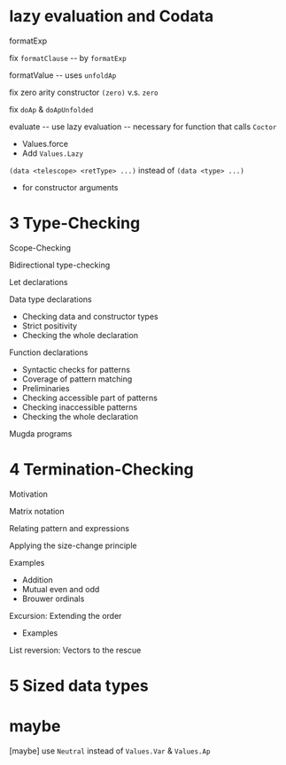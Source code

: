 # lazy evaluation and Codata

formatExp

fix `formatClause` -- by `formatExp`

formatValue -- uses `unfoldAp`

fix zero arity constructor `(zero)` v.s. `zero`

fix `doAp` & `doApUnfolded`

evaluate -- use lazy evaluation -- necessary for function that calls `Coctor`

- Values.force
- Add `Values.Lazy`

`(data <telescope> <retType> ...)` instead of `(data <type> ...)`

- for constructor arguments

# 3 Type-Checking

Scope-Checking

Bidirectional type-checking

Let declarations

Data type declarations

- Checking data and constructor types
- Strict positivity
- Checking the whole declaration

Function declarations

- Syntactic checks for patterns
- Coverage of pattern matching
- Preliminaries
- Checking accessible part of patterns
- Checking inaccessible patterns
- Checking the whole declaration

Mugda programs

# 4 Termination-Checking

Motivation

Matrix notation

Relating pattern and expressions

Applying the size-change principle

Examples

- Addition
- Mutual even and odd
- Brouwer ordinals

Excursion: Extending the order

- Examples

List reversion: Vectors to the rescue

# 5 Sized data types

# maybe

[maybe] use `Neutral` instead of `Values.Var` & `Values.Ap`
